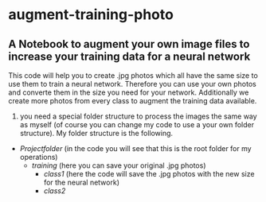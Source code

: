 # augment-training-photo
## A Notebook to augment your own image files to increase your training data for a neural network

This code will help you to create .jpg photos which all have the same size to use them to train a neural network. Therefore you can use your own photos and converte them in the size you need for your network. Additionally we create more photos from every class to augment the training data available.

1. you need a special folder structure to process the images the same way as myself (of course you can change my code to use a your own folder structure). My folder structure is the following.
 * _Projectfolder_ (in the code you will see that this is the root folder for my operations)
   * _training_ (here you can save your original .jpg photos)
     * _class1_ (here the code will save the .jpg photos with the new size for the neural network)
     * _class2_
